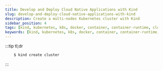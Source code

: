 ```yaml
---
title: Develop and Deploy Cloud Native Applications with Kind
slug: develop-and-deploy-cloud-native-applications-with-kind
description: Create a multi-nodes Kubernetes cluster with Kind
sidebar_position: 4
tags: [kind, kubernetes, k8s, docker, container, container-runtime, cloud-native, application, cncf, development, paas]
keywords: [kind, kubernetes, k8s, docker, container, container-runtime, cloud-native, application, cncf, development, paas]
---
```

:::tip tl;dr
```sh
    $ kind create cluster
```
:::